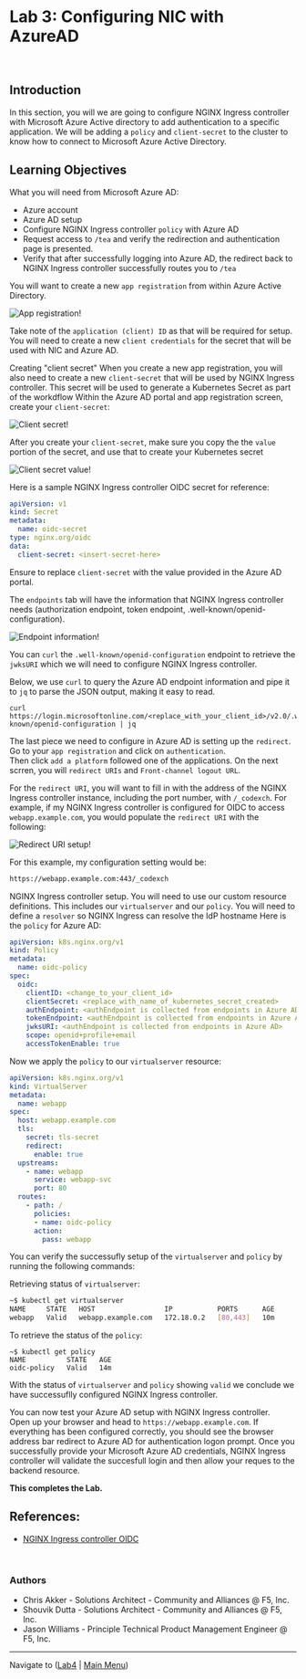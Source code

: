 # Lab 3: Configuring NIC with AzureAD

<br/>

## Introduction

In this section, you will we are going to configure NGINX Ingress controller with Microsoft Azure Active directory to add authentication to a specific application. We will be adding a `policy` and `client-secret` to the cluster to know how to connect to Microsoft Azure Active Directory.
<br/>

## Learning Objectives

What you will need from Microsoft Azure AD:

- Azure account
- Azure AD setup
- Configure NGINX Ingress controller `policy` with Azure AD
- Request access to `/tea` and verify the redirection and authentication page is presented.
- Verify that after successfully logging into Azure AD, the redirect back to NGINX Ingress controller successfully routes you to `/tea`

You will want to create a new `app registration` from within Azure Active Directory.

![App registration!](./images/app-reg.PNG "App registration")

Take note of the `application (client) ID` as that will be required for setup.
You will need to create a new `client credentials` for the secret that will be used with NIC and Azure AD.

Creating "client secret"
When you create a new app registration, you will also need to create a new `client-secret` that will be used by NGINX Ingress controller. This secret will be used to generate a Kubernetes Secret as part of the workdflow
Within the Azure AD portal and app registration screen, create your `client-secret`:

![Client secret!](./images/client-secret.JPG "Client secret")

After you create your `client-secret`, make sure you copy the the `value` portion of the secret, and use that to create your Kubernetes secret


![Client secret value!](./images/secret-value.jpg "Secret value")

Here is a sample NGINX Ingress controller OIDC secret for reference:

```yaml
apiVersion: v1
kind: Secret
metadata:
  name: oidc-secret
type: nginx.org/oidc
data:
  client-secret: <insert-secret-here>
```

Ensure to replace `client-secret` with the value provided in the Azure AD portal.

The `endpoints` tab will have the information that NGINX Ingress controller needs (authorization endpoint, token endpoint, .well-known/openid-configuration).

![Endpoint information!](./images/endpoit.JPG "Endpoint Information")

You can `curl` the `.well-known/openid-configuration` endpoint to retrieve the `jwksURI` which we will need to configure NGINX Ingress controller.

Below, we use `curl` to query the Azure AD endpoint information and pipe it to `jq` to parse the JSON output, making it easy to read.


```shell
curl https://login.microsoftonline.com/<replace_with_your_client_id>/v2.0/.well-known/openid-configuration | jq
```

The last piece we need to configure in Azure AD is setting up the `redirect`.
Go to your `app registration` and click on `authentication`.   
Then click `add a platform` followed one of the applications.
On the next scrren, you will `redirect URIs` and `Front-channel logout URL`. 


For the `redirect URI`, you will want to fill in with the address of the NGINX Ingress controller instance, including the port number, with `/_codexch`.
For example, if my NGINX Ingress controller is configured for OIDC to access `webapp.example.com`, you would populate the `redirect URI` with the following:

![Redirect URI setup!](./images/redirect.JPG "Redirect configuration")

For this example, my configuration setting would be:

```bash
https://webapp.example.com:443/_codexch
```

NGINX Ingress controller setup.
You will need to use our custom resource definitions. This includes our `virtualserver` and our `policy`.
You will need to define a `resolver` so NGINX Ingress can resolve the IdP hostname
Here is the `policy` for Azure AD:

```yaml
apiVersion: k8s.nginx.org/v1
kind: Policy
metadata:
  name: oidc-policy
spec:
  oidc:
    clientID: <change_to_your_client_id>
    clientSecret: <replace_with_name_of_kubernetes_secret_created>
    authEndpoint: <authEndpoint is collected from endpoints in Azure AD>
    tokenEndpoint: <authEndpoint is collected from endpoints in Azure AD> 
    jwksURI: <authEndpoint is collected from endpoints in Azure AD> 
    scope: openid+profile+email
    accessTokenEnable: true
```

Now we apply the `policy` to our `virtualserver` resource:

```yaml
apiVersion: k8s.nginx.org/v1
kind: VirtualServer
metadata:
  name: webapp
spec:
  host: webapp.example.com
  tls:
    secret: tls-secret
    redirect:
      enable: true
  upstreams:
    - name: webapp
      service: webapp-svc
      port: 80
  routes:
    - path: /
      policies:
      - name: oidc-policy
      action:
        pass: webapp
```

You can verify the successufly setup of the `virtualserver` and `policy` by running the following commands:  

Retrieving status of `virtualserver`:
```bash
~$ kubectl get virtualserver
NAME     STATE   HOST                 IP           PORTS      AGE
webapp   Valid   webapp.example.com   172.18.0.2   [80,443]   10m
```
To retrieve the status of the `policy`:
```
~$ kubectl get policy
NAME          STATE   AGE
oidc-policy   Valid   14m
```

With the status of `virtualserver` and `policy` showing `valid` we conclude we have successuflly configured NGINX Ingress controller.

You can now test your Azure AD setup with NGINX Ingress controller.   
Open up your browser and head to `https://webapp.example.com`. 
If everything has been configured correctly, you should see the browser address bar redirect to Azure AD for authentication logon prompt. Once you successfully provide your Microsoft Azure AD credentials, NGINX Ingress controller will validate the succesfull login and then allow your reques to the backend resource.

**This completes the Lab.** 
<br/>

## References: 

- [NGINX Ingress controller OIDC](https://docs.nginx.com/nginx-ingress-controller/configuration/policy-resource/#oidc)
<br/>

### Authors
- Chris Akker - Solutions Architect - Community and Alliances @ F5, Inc.
- Shouvik Dutta - Solutions Architect - Community and Alliances @ F5, Inc.
- Jason Williams - Principle Technical Product Management Engineer @ F5, Inc.

-------------

Navigate to ([Lab4](../lab4/readme.md) | [Main Menu](../LabGuide.md))
